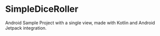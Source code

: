 # SimpleDiceRoller
Android Sample Project with a single view, made with Kotlin and Android Jetpack integration. 
